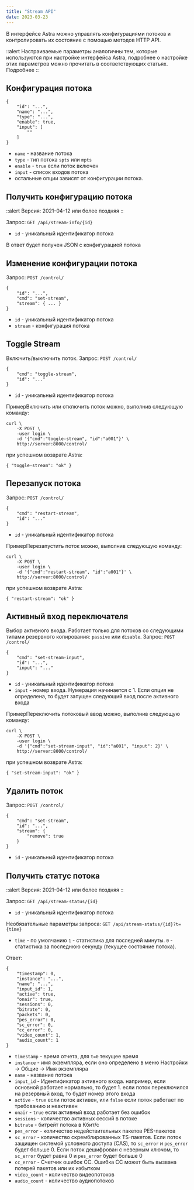 ```yaml
---
title: "Stream API"
date: 2023-03-23
---
```


В интерфейсе Astra можно управлять конфигурациями потоков и контролировать их состояние с помощью методов HTTP API.

::alert Настраиваемые параметры аналогичны тем, которые используются при настройке интерфейса Astra, подробнее о настройке этих параметров можно прочитать в соответствующих статьях. Подробнее 
::

## Конфигурация потока[](https://help.cesbo.com/astra/admin-guide/api/stream#stream-configuration)

```
{
    "id": "...",
    "name": "...",
    "type": "...",
    "enable": true,
    "input": [
        ""
    ]
}
```

- `name` - название потока
- `type` - тип потока `spts` или `mpts`
- `enable` - `true` если поток включен
- `input` - список входов потока
- остальные опции зависят от конфигурации потока.

## Получить конфигурацию потока[](https://help.cesbo.com/astra/admin-guide/api/stream#get-stream-configuration)

::alert Версия: 2021-04-12 или более поздняя ::

Запрос: `GET /api/stream-info/{id}`

- `id` - уникальный идентификатор потока

В ответ будет получен JSON с конфигурацией потока

## Изменение конфигурации потока[](https://help.cesbo.com/astra/admin-guide/api/stream#modify-stream-configuration)

Запрос: `POST /control/`

```
{
    "id": "...",
    "cmd": "set-stream",
    "stream": { ... }
}
```

- `id` - уникальный идентификатор потока
- `stream` - конфигурация потока

## Toggle Stream[](https://help.cesbo.com/astra/admin-guide/api/stream#toggle-stream)

Включить/выключить поток. Запрос: `POST /control/`

```
{
    "cmd": "toggle-stream",
    "id": "..."
}
```

- `id` - уникальный идентификатор потока

ПримерВключить или отключить поток можно, выполнив следующую команду:

```
curl \
    -X POST \
    -user login \
    -d '{"cmd":"toggle-stream", "id":"a001"}' \
    http://server:8000/control/
```

при успешном возврате Astra:

```
{ "toggle-stream": "ok" }
``` 

## Перезапуск потока[](https://help.cesbo.com/astra/admin-guide/api/stream#restart-stream)

Запрос: `POST /control/`

```
{
    "cmd": "restart-stream",
    "id": "..."
}
```

- `id` - уникальный идентификатор потока

ПримерПерезапустить поток можно, выполнив следующую команду:

```
curl \
    -X POST \
    -user login \
    -d '{"cmd":"restart-stream", "id":"a001"}' \
    http://server:8000/control/
```

при успешном возврате Astra:

```
{ "restart-stream": "ok" }
``` 

## Активный вход переключателя[](https://help.cesbo.com/astra/admin-guide/api/stream#switch-active-input)

Выбор активного входа. Работает только для потоков со следующими типами резервного копирования: `passive` или `disable`. Запрос: `POST /control/`

```
{
    "cmd": "set-stream-input",
    "id": "...",
    "input": "..."
}
```

- `id` - уникальный идентификатор потока
- `input` - номер входа. Нумерация начинается с 1. Если опция не определена, то будет запущен следующий вход после активного входа

ПримерПереключить потоковый ввод можно, выполнив следующую команду:

```
curl \
    -X POST \
    -user login \
    -d '{"cmd":"set-stream-input", "id":"a001", "input": 2}' \
    http://server:8000/control/
```

при успешном возврате Astra:

```
{ "set-stream-input": "ok" }
``` 

## Удалить поток[](https://help.cesbo.com/astra/admin-guide/api/stream#delete-stream)

Запрос: `POST /control/`

```
{
    "cmd": "set-stream",
    "id": "...",
    "stream": {
        "remove": true
    }
}
```

- `id` - уникальный идентификатор потока

## Получить статус потока[](https://help.cesbo.com/astra/admin-guide/api/stream#get-stream-status)

::alert Версия: 2021-04-12 или более поздняя ::

Запрос: `GET /api/stream-status/{id}`

- `id` - уникальный идентификатор потока

Необязательные параметры запроса: `GET /api/stream-status/{id}?t={time}`

- `time` - по умолчанию `1` - статистика для последней минуты. `0` - статистика за последнюю секунду (текущее состояние потока).

Ответ:

```
{
    "timestamp": 0,
    "instance": "...",
    "name": "...",
    "input_id": 1,
    "active": true,
    "onair": true,
    "sessions": 0,
    "bitrate": 0,
    "packets": 0,
    "pes_error": 0,
    "sc_error": 0,
    "cc_error": 0,
    "video_count": 1,
    "audio_count": 1
}
```

- `timestamp` - время отчета, для `t=0` текущее время
- `instance` - имя экземпляра, если оно определено в меню Настройки -> Общие -> Имя экземпляра
- `name` - название потока
- `input_id` - Идентификатор активного входа. например, если основной работает нормально, то будет 1. если поток переключился на резервный вход, то будет номер этого входа
- `active` - `true` если поток активен, или `false` если поток работает по требованию и неактивен
- `onair` - `true` если активный вход работает без ошибок
- `sessions` - количество активных сессий в потоке
- `bitrate` - битрейт потока в Кбит/с
- `pes_error` - количество недействительных пакетов PES-пакетов
- `sc_error` - количество скремблированных TS-пакетов. Если поток защищен системой условного доступа (CAS), то `sc_error` и `pes_error` будет больше 0. Если поток дешифрован с неверным ключом, то `sc_error` будет равна 0 и `pes_error` будет больше 0
- `cc_error` - Счетчик ошибок CC. Ошибка CC может быть вызвана потерей пакетов или их избытком
- `video_count` - количество видеопотоков
- `audio_count` - количество аудиопотоков
